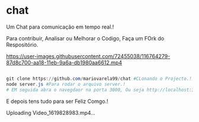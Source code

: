 
# chat
Um Chat para comunicação em tempo real.!

Para contribuir, Analisar ou Melhorar o Codigo, Faça um FOrk do Respositório.


https://user-images.githubusercontent.com/72455038/116764279-87d8c700-aa18-11eb-9a6a-db1980aa6612.mp4


```powershell

git clone https://github.com/mariovarela99/chat #CLonando o Projecto.!
node server.js #Para rodar o arquivo server.!
# EM seguida abra o navegdaor na porta 3000, Ou seja http://localhost:3000/ 

```

E depois tens tudo para ser Feliz Comgo.!

Uploading Video_1619828983.mp4…


